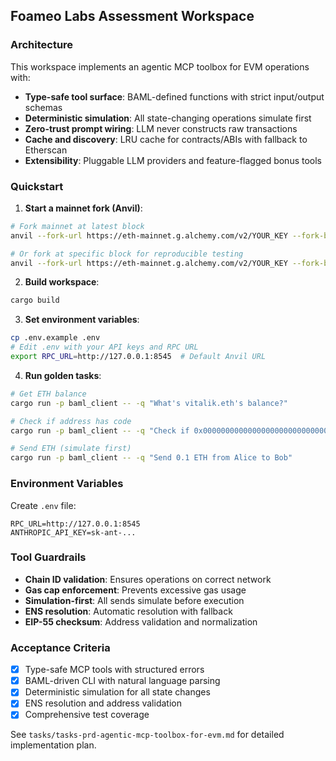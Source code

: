 ## Foameo Labs Assessment Workspace

### Architecture

This workspace implements an agentic MCP toolbox for EVM operations with:
- **Type-safe tool surface**: BAML-defined functions with strict input/output schemas
- **Deterministic simulation**: All state-changing operations simulate first
- **Zero-trust prompt wiring**: LLM never constructs raw transactions
- **Cache and discovery**: LRU cache for contracts/ABIs with fallback to Etherscan
- **Extensibility**: Pluggable LLM providers and feature-flagged bonus tools

### Quickstart

1. **Start a mainnet fork (Anvil)**:
```bash
# Fork mainnet at latest block
anvil --fork-url https://eth-mainnet.g.alchemy.com/v2/YOUR_KEY --fork-block-number latest

# Or fork at specific block for reproducible testing
anvil --fork-url https://eth-mainnet.g.alchemy.com/v2/YOUR_KEY --fork-block-number 19000000
```

2. **Build workspace**:
```bash
cargo build
```

3. **Set environment variables**:
```bash
cp .env.example .env
# Edit .env with your API keys and RPC URL
export RPC_URL=http://127.0.0.1:8545  # Default Anvil URL
```

4. **Run golden tasks**:
```bash
# Get ETH balance
cargo run -p baml_client -- -q "What's vitalik.eth's balance?"

# Check if address has code  
cargo run -p baml_client -- -q "Check if 0x0000000000000000000000000000000000000000 has deployed code"

# Send ETH (simulate first)
cargo run -p baml_client -- -q "Send 0.1 ETH from Alice to Bob"
```

### Environment Variables

Create `.env` file:
```
RPC_URL=http://127.0.0.1:8545
ANTHROPIC_API_KEY=sk-ant-...
```

### Tool Guardrails

- **Chain ID validation**: Ensures operations on correct network
- **Gas cap enforcement**: Prevents excessive gas usage
- **Simulation-first**: All sends simulate before execution
- **ENS resolution**: Automatic resolution with fallback
- **EIP-55 checksum**: Address validation and normalization

### Acceptance Criteria

- [x] Type-safe MCP tools with structured errors
- [x] BAML-driven CLI with natural language parsing
- [x] Deterministic simulation for all state changes
- [x] ENS resolution and address validation
- [x] Comprehensive test coverage

See `tasks/tasks-prd-agentic-mcp-toolbox-for-evm.md` for detailed implementation plan.

